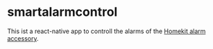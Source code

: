 # smartalarmcontrol
This ist a react-native app to controll the alarms of the [Homekit alarm accessory](https://github.com/buschco/HAP-NodeJS).
